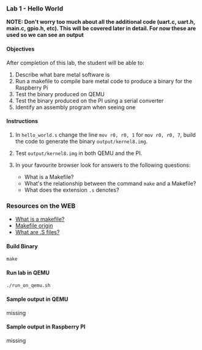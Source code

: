 ### Lab 1 -  Hello World

**NOTE: Don't worry too much about all the additional code (uart.c, uart.h, main.c, gpio.h, etc). This will be covered later in detail. For now these are used so we can see an output**

#### Objectives 

After completion of this lab, the student will be able to:

1. Describe what bare metal software is
2. Run a makefile to compile bare metal code to produce a binary for the Raspberry Pi
3. Test the binary produced on QEMU
4. Test the binary produced on the PI using a serial converter
5. Identify an assembly program when seeing one

#### Instructions 

1. In `hello_world.s` change the line `mov r0, r0, 1` for `mov r0, r0, 7`, build the code to generate the binary `output/kernel8.img`. 

2. Test `output/kernel8.img` in both QEMU and the PI. 

3. In your favourite browser look for answers to the following questions:
    - What is a Makefile?
    - What's the relationship between the command `make` and a Makefile?
    - What does the extension `.s` denotes?

### Resources on the WEB
- [What is a makefile?](http://www.sis.pitt.edu/mbsclass/tutorial/advanced/makefile/whatis.htm)
- [Makefile origin](https://en.wikipedia.org/wiki/Make_(software)#Origin)
- [What are .S files?](https://stackoverflow.com/questions/10285410/what-are-s-files)

#### Build Binary
```
make
```

#### Run lab in QEMU
```
./run_on_qemu.sh
```

#### Sample output in QEMU
missing

#### Sample output in Raspberry PI
missing